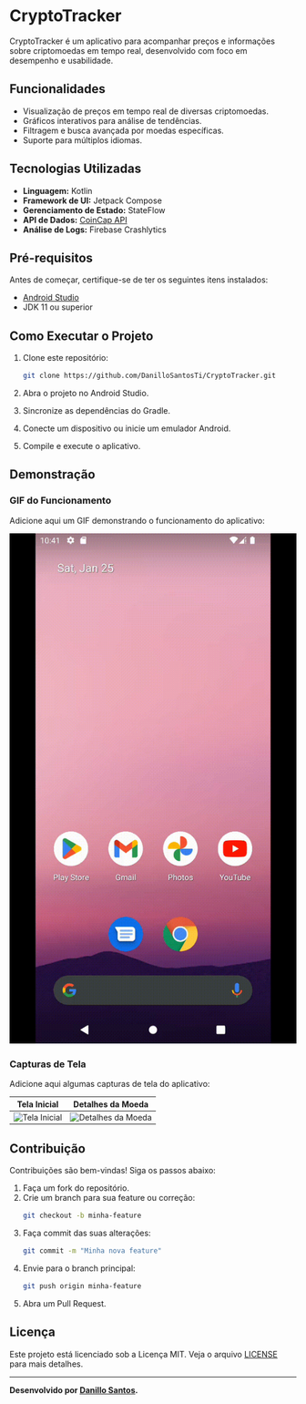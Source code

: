# CryptoTracker

CryptoTracker é um aplicativo para acompanhar preços e informações sobre criptomoedas em tempo real, desenvolvido com foco em desempenho e usabilidade.

## Funcionalidades

- Visualização de preços em tempo real de diversas criptomoedas.
- Gráficos interativos para análise de tendências.
- Filtragem e busca avançada por moedas específicas.
- Suporte para múltiplos idiomas.

## Tecnologias Utilizadas

- **Linguagem:** Kotlin
- **Framework de UI:** Jetpack Compose
- **Gerenciamento de Estado:** StateFlow
- **API de Dados:** [CoinCap API](https://[https://docs.coincap.io/)
- **Análise de Logs:** Firebase Crashlytics

## Pré-requisitos

Antes de começar, certifique-se de ter os seguintes itens instalados:

- [Android Studio](https://developer.android.com/studio)
- JDK 11 ou superior

## Como Executar o Projeto

1. Clone este repositório:

   ```bash
   git clone https://github.com/DanilloSantosTi/CryptoTracker.git
   ```

2. Abra o projeto no Android Studio.

3. Sincronize as dependências do Gradle.

4. Conecte um dispositivo ou inicie um emulador Android.

5. Compile e execute o aplicativo.

## Demonstração

### GIF do Funcionamento

Adicione aqui um GIF demonstrando o funcionamento do aplicativo:

![Demonstração do App](assets/cryptotracker_video.gif)

### Capturas de Tela

Adicione aqui algumas capturas de tela do aplicativo:

| Tela Inicial | Detalhes da Moeda |
|--------------|-------------------|
| ![Tela Inicial](assets/tela_principal/png) | ![Detalhes da Moeda](tela_detalhe.png) |

## Contribuição

Contribuições são bem-vindas! Siga os passos abaixo:

1. Faça um fork do repositório.
2. Crie um branch para sua feature ou correção:
   ```bash
   git checkout -b minha-feature
   ```
3. Faça commit das suas alterações:
   ```bash
   git commit -m "Minha nova feature"
   ```
4. Envie para o branch principal:
   ```bash
   git push origin minha-feature
   ```
5. Abra um Pull Request.

## Licença

Este projeto está licenciado sob a Licença MIT. Veja o arquivo [LICENSE](LICENSE) para mais detalhes.

---

**Desenvolvido por [Danillo Santos](https://github.com/DanilloSantosTi).**
